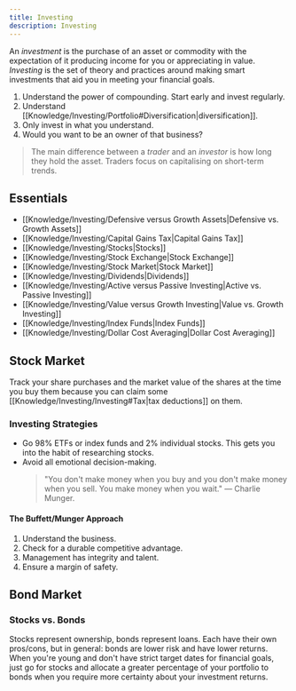 ```yaml
---
title: Investing
description: Investing
---
```


An *investment* is the purchase of an asset or commodity with the expectation of it producing income for you or appreciating in value. *Investing* is the set of theory and practices around making smart investments that aid you in meeting your financial goals.

1. Understand the power of compounding. Start early and invest regularly.
2. Understand [[Knowledge/Investing/Portfolio#Diversification|diversification]].
3. Only invest in what you understand. 
4. Would you want to be an owner of that business? 

> The main difference between a *trader* and an *investor* is how long they hold the asset. Traders focus on capitalising on short-term trends.

## Essentials
- [[Knowledge/Investing/Defensive versus Growth Assets|Defensive vs. Growth Assets]]
- [[Knowledge/Investing/Capital Gains Tax|Capital Gains Tax]]
- [[Knowledge/Investing/Stocks|Stocks]]
- [[Knowledge/Investing/Stock Exchange|Stock Exchange]]
- [[Knowledge/Investing/Stock Market|Stock Market]]
- [[Knowledge/Investing/Dividends|Dividends]]
- [[Knowledge/Investing/Active versus Passive Investing|Active vs. Passive Investing]]
- [[Knowledge/Investing/Value versus Growth Investing|Value vs. Growth Investing]]
- [[Knowledge/Investing/Index Funds|Index Funds]]
- [[Knowledge/Investing/Dollar Cost Averaging|Dollar Cost Averaging]]

## Stock Market

Track your share purchases and the market value of the shares at the time you buy them because you can claim some [[Knowledge/Investing/Investing#Tax|tax deductions]] on them.

### Investing Strategies
- Go 98% ETFs or index funds and 2% individual stocks. This gets you into the habit of researching stocks.
- Avoid all emotional decision-making.
    > "You don't make money when you buy and you don't make money when you sell. You make money when you wait." — Charlie Munger.

#### The Buffett/Munger Approach
1. Understand the business.
2. Check for a durable competitive advantage.
3. Management has integrity and talent.
4. Ensure a margin of safety. 

## Bond Market
### Stocks vs. Bonds
Stocks represent ownership, bonds represent loans. Each have their own pros/cons, but in general: bonds are lower risk and have lower returns. When you're young and don't have strict target dates for financial goals, just go for stocks and allocate a greater percentage of your portfolio to bonds when you require more certainty about your investment returns.


